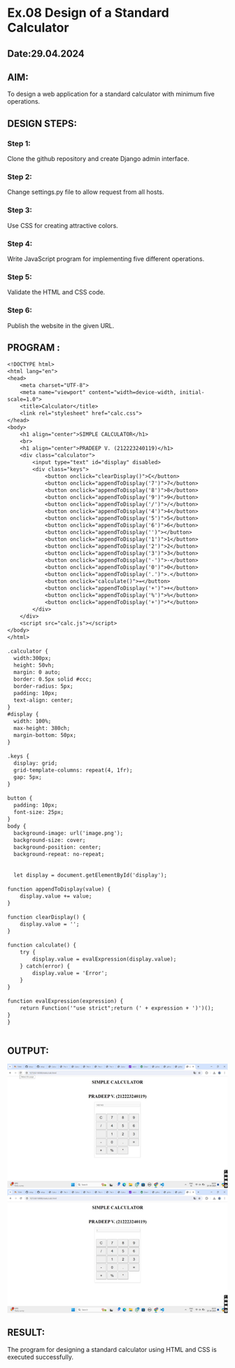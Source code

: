 # Ex.08 Design of a Standard Calculator
## Date:29.04.2024

## AIM:
To design a web application for a standard calculator with minimum five operations.

## DESIGN STEPS:

### Step 1:
Clone the github repository and create Django admin interface.

### Step 2:
Change settings.py file to allow request from all hosts.

### Step 3:
Use CSS for creating attractive colors.

### Step 4:
Write JavaScript program for implementing five different operations.

### Step 5:
Validate the HTML and CSS code.

### Step 6:
Publish the website in the given URL.

## PROGRAM :
```
<!DOCTYPE html>
<html lang="en">
<head>
    <meta charset="UTF-8">
    <meta name="viewport" content="width=device-width, initial-scale=1.0">
    <title>Calculator</title>
    <link rel="stylesheet" href="calc.css">
</head>
<body>
    <h1 align="center">SIMPLE CALCULATOR</h1>
    <br>
    <h1 align="center">PRADEEP V. (212223240119)</h1>
    <div class="calculator">
        <input type="text" id="display" disabled>
        <div class="keys">
            <button onclick="clearDisplay()">C</button>
            <button onclick="appendToDisplay('7')">7</button>
            <button onclick="appendToDisplay('8')">8</button>
            <button onclick="appendToDisplay('9')">9</button>
            <button onclick="appendToDisplay('/')">/</button>
            <button onclick="appendToDisplay('4')">4</button>
            <button onclick="appendToDisplay('5')">5</button>
            <button onclick="appendToDisplay('6')">6</button>
            <button onclick="appendToDisplay('')"></button>
            <button onclick="appendToDisplay('1')">1</button>
            <button onclick="appendToDisplay('2')">2</button>
            <button onclick="appendToDisplay('3')">3</button>
            <button onclick="appendToDisplay('-')">-</button>
            <button onclick="appendToDisplay('0')">0</button>
            <button onclick="appendToDisplay('.')">.</button>
            <button onclick="calculate()">=</button>
            <button onclick="appendToDisplay('+')">+</button>
            <button onclick="appendToDisplay('%')">%</button>
            <button onclick="appendToDisplay('+')">*</button>
        </div>
    </div>
    <script src="calc.js"></script>
</body>
</html>

.calculator {
  width:300px;
  height: 50vh;
  margin: 0 auto;
  border: 0.5px solid #ccc;
  border-radius: 5px;
  padding: 10px;
  text-align: center;
}
#display {
  width: 100%;
  max-height: 380ch;
  margin-bottom: 50px;
}

.keys {
  display: grid;
  grid-template-columns: repeat(4, 1fr);
  gap: 5px;
}

button {
  padding: 10px;
  font-size: 25px;
}
body {
  background-image: url('image.png'); 
  background-size: cover;
  background-position: center;
  background-repeat: no-repeat;


  let display = document.getElementById('display');

function appendToDisplay(value) {
    display.value += value;
}

function clearDisplay() {
    display.value = '';
}

function calculate() {
    try {
        display.value = evalExpression(display.value);
    } catch(error) {
        display.value = 'Error';
    }
}

function evalExpression(expression) {
    return Function('"use strict";return (' + expression + ')')();
}
}


```

## OUTPUT:
![alt text](3.jpg)
![alt text](4.jpg)
## RESULT:
The program for designing a standard calculator using HTML and CSS is executed successfully.
